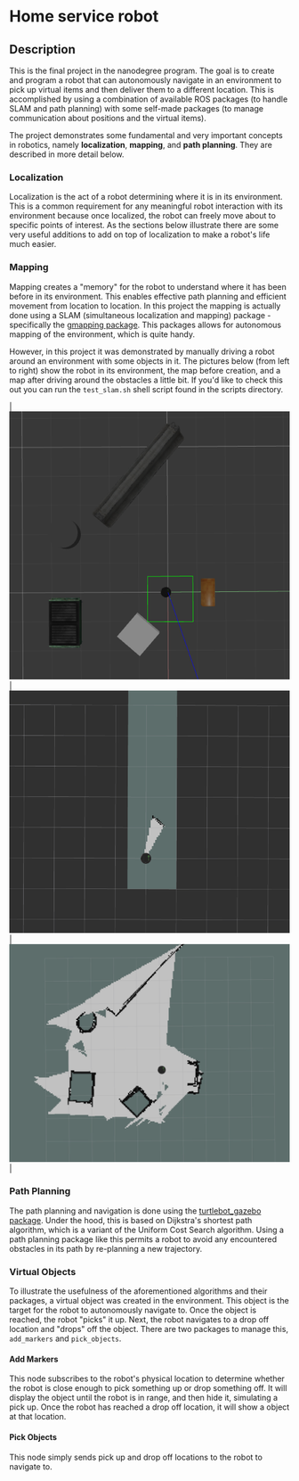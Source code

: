 # Home service robot

## Description

This is the final project in the nanodegree program. The goal is to create and program a robot that can autonomously navigate in an environment to pick up virtual items and then deliver them to a different location. This is accomplished by using a combination of available ROS packages (to handle SLAM and path planning) with some self-made packages (to manage communication about positions and the virtual items).

The project demonstrates some fundamental and very important concepts in robotics, namely __localization__, __mapping__, and __path planning__. They are described in more detail below.

### Localization

Localization is the act of a robot determining where it is in its environment. This is a common requirement for any meaningful robot interaction with its environment because once localized, the robot can freely move about to specific points of interest. As the sections below illustrate there are some very useful additions to add on top of localization to make a robot's life much easier. 

### Mapping

Mapping creates a "memory" for the robot to understand where it has been before in its environment. This enables effective path planning and efficient movement from location to location. In this project the mapping is actually done using a SLAM (simultaneous localization and mapping) package - specifically the [gmapping package](http://wiki.ros.org/gmapping). This packages allows for autonomous mapping of the environment, which is quite handy.

However, in this project it was demonstrated by manually driving a robot around an environment with some objects in it. The pictures below (from left to right) show the robot in its environment, the map before creation, and a map after driving around the obstacles a little bit. If you'd like to check this out you can run the `test_slam.sh` shell script found in the scripts directory. 

| ![alt text](images/gazebo_environment.png) | ![alt text](images/rviz_no_map.png) |  ![alt text](images/rviz_mapped.png) | 

### Path Planning

The path planning and navigation is done using the [turtlebot_gazebo package](http://wiki.ros.org/turtlebot_gazebo). Under the hood, this is based on Dijkstra's shortest path algorithm, which is a variant of the Uniform Cost Search algorithm. Using a path planning package like this permits a robot to avoid any encountered obstacles in its path by re-planning a new trajectory.

### Virtual Objects

To illustrate the usefulness of the aforementioned algorithms and their packages, a virtual object was created in the environment. This object is the target for the robot to autonomously navigate to. Once the object is reached, the robot "picks" it up. Next, the robot navigates to a drop off location and "drops" off the object. There are two packages to manage this, `add_markers` and `pick_objects`. 

#### Add Markers

This node subscribes to the robot's physical location to determine whether the robot is close enough to pick something up or drop something off. It will display the object until the robot is in range, and then hide it, simulating a pick up. Once the robot has reached a drop off location, it will show a object at that location. 

#### Pick Objects 

This node simply sends pick up and drop off locations to the robot to navigate to.

